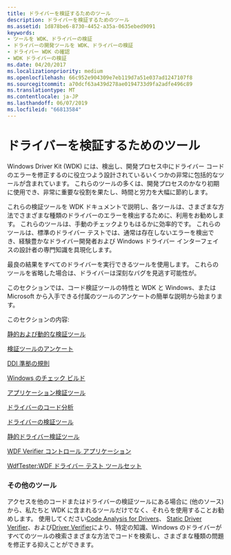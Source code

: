 ```yaml
---
title: ドライバーを検証するためのツール
description: ドライバーを検証するためのツール
ms.assetid: 1d878be6-8730-4452-a35a-0635ebed9091
keywords:
- ツールを WDK、ドライバーの検証
- ドライバーの開発ツールを WDK、ドライバーの検証
- ドライバー WDK の確認
- WDK ドライバーの検証
ms.date: 04/20/2017
ms.localizationpriority: medium
ms.openlocfilehash: 66c952e904309e7eb119d7a51e037ad1247107f8
ms.sourcegitcommit: a70dcf63a439d278ae0194733d9fa2adfe496c89
ms.translationtype: MT
ms.contentlocale: ja-JP
ms.lasthandoff: 06/07/2019
ms.locfileid: "66813584"
---
```

# <a name="tools-for-verifying-drivers"></a>ドライバーを検証するためのツール

Windows Driver Kit (WDK) には、検出し、開発プロセス中にドライバー コードのエラーを修正するのに役立つよう設計されているいくつかの非常に包括的なツールが含まれています。 これらのツールの多くは、開発プロセスのかなり初期に使用でき、非常に重要な役割を果たし、時間と労力を大幅に節約します。

これらの検証ツールを WDK ドキュメントで説明し、各ツールは、さまざまな方法でさまざまな種類のドライバーのエラーを検出するために、利用をお勧めします。 これらのツールは、手動のチェックよりもはるかに効率的です。 これらのツールは、標準のドライバー テストでは、通常は存在しないエラーを検出でき、経験豊かなドライバー開発者および Windows ドライバー インターフェイスの設計者の専門知識を具現化します。

最良の結果をすべてのドライバーを実行できるツールを使用します。 これらのツールを省略した場合は、ドライバーは深刻なバグを見逃す可能性が。

このセクションでは、コード検証ツールの特性と WDK と Windows、または Microsoft から入手できる付属のツールのアンケートの簡単な説明から始まります。

このセクションの内容:

[静的および動的な検証ツール](static-and-dynamic-verification-tools.md)

[検証ツールのアンケート](survey-of-verification-tools.md)

[DDI 準拠の規則](https://msdn.microsoft.com/library/windows/hardware/ff552840)

[Windows のチェック ビルド](checked-build-of-windows.md)

[アプリケーション検証ツール](application-verifier.md)

[ドライバーのコード分析](code-analysis-for-drivers.md)

[ドライバーの検証ツール](driver-verifier.md)

[静的ドライバー検証ツール](static-driver-verifier.md)

[WDF Verifier コントロール アプリケーション](wdf-verifier-control-application.md)

[WdfTester:WDF ドライバー テスト ツールセット](wdftester--wdf-driver-testing-toolset.md)

### <a name="span-idothertoolsspanspan-idothertoolsspanother-tools"></a><span id="other_tools"></span><span id="OTHER_TOOLS"></span>その他のツール

アクセスを他のコードまたはドライバーの検証ツールにある場合に (他のソース) から、私たちと WDK に含まれるツールだけでなく、それらを使用することお勧めします。 使用してください[Code Analysis for Drivers](code-analysis-for-drivers.md)、 [Static Driver Verifier](static-driver-verifier.md)、および[Driver Verifier](driver-verifier.md)により、特定の知識、Windows のドライバーがすべてのツールの検索さまざまな方法でコードを検索し、さまざまな種類の問題を修正する抑えことができます。
